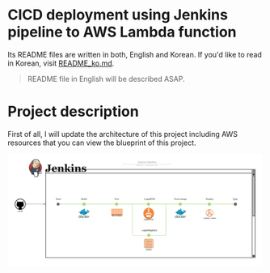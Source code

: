 # CICD deployment using Jenkins pipeline to AWS Lambda function

Its README files are written in both, English and Korean. If you'd like to read in Korean, visit [README_ko.md](./README_ko.md).

> README file in English will be described ASAP.

# Project description

First of all, I will update the architecture of this project including AWS resources that you can view the blueprint of this project.

<img src="./images/jenkins_pipeline.png" width="1000">